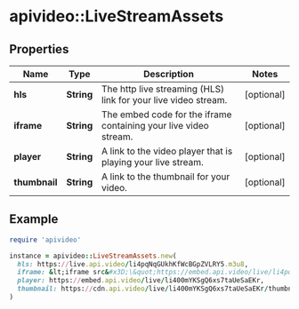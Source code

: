 # apivideo::LiveStreamAssets

## Properties

| Name | Type | Description | Notes |
| ---- | ---- | ----------- | ----- |
| **hls** | **String** | The http live streaming (HLS) link for your live video stream. | [optional] |
| **iframe** | **String** | The embed code for the iframe containing your live video stream. | [optional] |
| **player** | **String** | A link to the video player that is playing your live stream. | [optional] |
| **thumbnail** | **String** | A link to the thumbnail for your video. | [optional] |

## Example

```ruby
require 'apivideo'

instance = apivideo::LiveStreamAssets.new(
  hls: https://live.api.video/li4pqNqGUkhKfWcBGpZVLRY5.m3u8,
  iframe: &lt;iframe src&#x3D;\&quot;https://embed.api.video/live/li4pqNqGUkhKfWcBGpZVLRY5\&quot; width&#x3D;\&quot;100%\&quot; height&#x3D;\&quot;100%\&quot; frameborder&#x3D;\&quot;0\&quot; scrolling&#x3D;\&quot;no\&quot; allowfullscreen&#x3D;\&quot;\&quot;&gt;&lt;/iframe&gt;,
  player: https://embed.api.video/live/li400mYKSgQ6xs7taUeSaEKr,
  thumbnail: https://cdn.api.video/live/li400mYKSgQ6xs7taUeSaEKr/thumbnail.jpg
)
```

